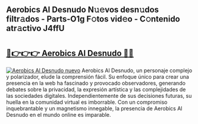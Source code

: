 ## Aerobics Al Desnudo N𝚞𝚎vos desn𝚞dos filtr𝚊dos - Parts-O1g F𝚘tos vid𝚎o - C𝚘ntenido atr𝚊ctivo J4ffU

# <h2><a href="http://mb9u0w.tromn.icu/?c=Aerobics+Al+Desnudo">🔗👉👉👉 Aerobics Al Desnudo 🔗🔗</a></h2>

[![Aerobics Al Desnudo nuevo](https://i.imgur.com/pEAQMta.gif)](http://mb9u0w.tromn.icu/?c=Aerobics+Al+Desnudo)
Aerobics Al Desnudo, un personaje complejo y polarizador, elude la comprensión fácil. Su enfoque único para crear una presencia en la web ha fascinado y provocado observadores, generando debates sobre la privacidad, la expresión artística y las complejidades de las sociedades digitales. Independientemente de sus decisiones futuras, su huella en la comunidad virtual es imborrable. Con un compromiso inquebrantable y un magnetismo innegable, la presencia de Aerobics Al Desnudo en el mundo online es imparable.
